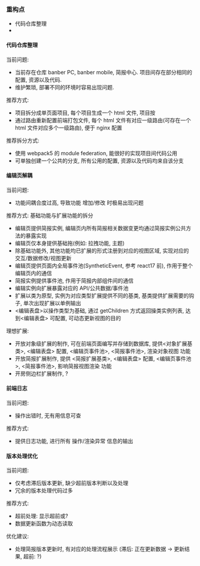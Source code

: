 ### 重构点

- 代码仓库整理
- 

#### 代码仓库整理

当前问题:
  - 当前存在仓库 banber PC, banber mobile, 简报中心. 项目间存在部分相同的配置, 资源以及代码.
  - 维护繁琐, 部署不同的环境时容易出现问题.

推荐方式:
  - 项目拆分成单页面项目, 每个项目生成一个 html 文件, 项目按
  - 通过路由重新配置前端打包文件, 每个 html 文件有对应一级路由(可存在一个 html 文件对应多个一级路由), 便于 nginx 配置

推荐拆分方式:
  - 使用 webpack5 的 module federation, 能很好的实现项目间代码公用
  - 可单独创建一个公共的分支, 所有公用的配置, 资源以及代码均来自该分支

#### 编辑页解耦

当前问题:
  - 功能间耦合度过高, 导致功能 增加/修改 时极易出现问题

推荐方式: 基础功能与扩展功能的拆分
  - 编辑页提供简报实例, 编辑页内所有简报相关数据变更均通过简报实例公共方法的暴露实现
  - 编辑页仅本身提供基础拖(例如: 拉拽功能, 主题)
  - 除基础功能外, 其他功能均已扩展的形式注册到对应的视图区域, 实现对应的 交互/数据修改/视图更新
  - 编辑页提供页面内全局事件池(SyntheticEvent, 参考 react17 前), 作用于整个编辑页内的通信
  - 简报实例提供事件池, 作用于简报内部组件间的通信
  - 编辑实例向扩展暴露对应的 API/公共数据/事件池
  - 扩展以类为原型, 实例为对应类型扩展提供不同的基类, 基类提供扩展需要的钩子, 单次出现扩展以单例输出
  - <编辑表盘>以操作类型为基础, 通过 getChildren 方式返回操类实例列表, 达到<编辑表盘> 可配置, 可动态更新视图的目的

理想扩展:
  - 开放对象级扩展的制作, 可在前端页面编写并存储到数据库, 提供<对象扩展基类>, <编辑表盘> 配置, <编辑页事件池>, <简报事件池>, 渲染对象视图 功能
  - 开放简报扩展制作, 提供 <简报扩展基类>, <编辑表盘> 配置, <编辑页事件池>, <简报事件池>, 影响简报视图渲染 功能
  - 开房侧边栏扩展制作, ?

#### 前端日志

当前问题:
  - 操作出错时, 无有用信息可查

推荐方式:
  - 提供日志功能, 进行所有 操作/渲染异常 信息的输出

#### 版本处理优化

当前问题:
  - 仅考虑滞后版本更新, 缺少超前版本判断以及处理
  - 冗余的版本处理代码过多

推荐方式:
  - 超前处理: 显示超前或?
  - 数据更新函数为动态读取

优化建议:
  - 处理简报版本更新时, 有对应的处理流程展示 (滞后: 正在更新数据 -> 更新结果, 超前: ?)
